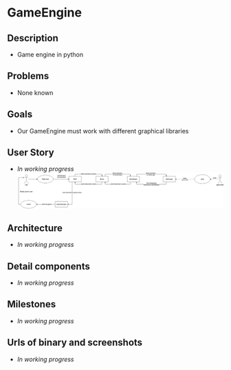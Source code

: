 # GameEngine

## Description
* Game engine in python

## Problems
* None known

## Goals
* Our GameEngine must work with different graphical libraries

## User Story
* _In working progress_
![User Story](/assets/user_story.png)

## Architecture
* _In working progress_

## Detail components
* _In working progress_

## Milestones
* _In working progress_

## Urls of binary and screenshots
* _In working progress_
